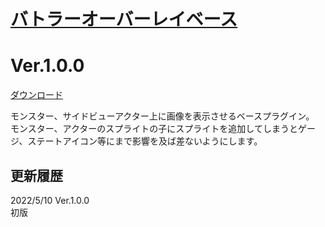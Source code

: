 # [バトラーオーバーレイベース](https://raw.githubusercontent.com/nuun888/MZ/master/NUUN_BattlerOverlayBase.js)
# Ver.1.0.0  
 [ダウンロード](https://raw.githubusercontent.com/nuun888/MZ/master/NUUN_BattlerOverlayBase.js)  
 
モンスター、サイドビューアクター上に画像を表示させるベースプラグイン。  
モンスター、アクターのスプライトの子にスプライトを追加してしまうとゲージ、ステートアイコン等にまで影響を及ば差ないようにします。  

## 更新履歴
2022/5/10 Ver.1.0.0  
初版  
